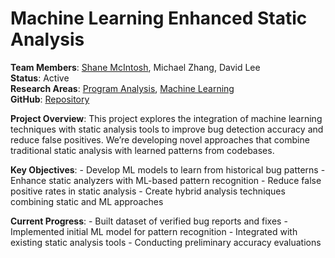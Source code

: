 # Machine Learning Enhanced Static Analysis


**Team Members**: [Shane
McIntosh](../members/current/shanemcintosh.qmd), Michael Zhang, David
Lee  
**Status**: Active  
**Research Areas**: [Program
Analysis](../projects.qmd#category=Program+Analysis), [Machine
Learning](../projects.qmd#category=Machine+Learning)  
**GitHub**:
[Repository](https://github.com/research-group/ml-static-analysis)

**Project Overview**: This project explores the integration of machine
learning techniques with static analysis tools to improve bug detection
accuracy and reduce false positives. We’re developing novel approaches
that combine traditional static analysis with learned patterns from
codebases.

**Key Objectives**: - Develop ML models to learn from historical bug
patterns - Enhance static analyzers with ML-based pattern recognition -
Reduce false positive rates in static analysis - Create hybrid analysis
techniques combining static and ML approaches

**Current Progress**: - Built dataset of verified bug reports and
fixes - Implemented initial ML model for pattern recognition -
Integrated with existing static analysis tools - Conducting preliminary
accuracy evaluations
